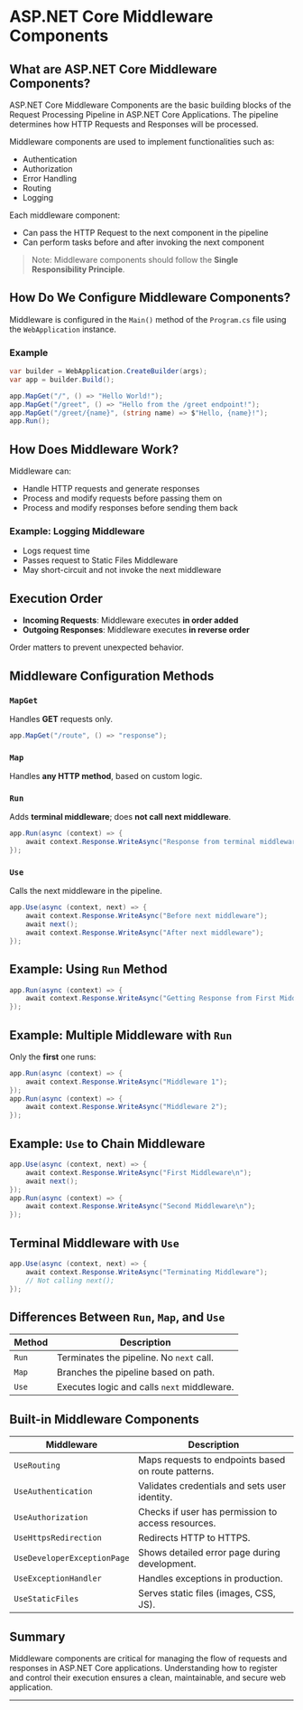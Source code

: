 
# ASP.NET Core Middleware Components

## What are ASP.NET Core Middleware Components?

ASP.NET Core Middleware Components are the basic building blocks of the Request Processing Pipeline in ASP.NET Core Applications. The pipeline determines how HTTP Requests and Responses will be processed.

Middleware components are used to implement functionalities such as:
- Authentication
- Authorization
- Error Handling
- Routing
- Logging

Each middleware component:
- Can pass the HTTP Request to the next component in the pipeline
- Can perform tasks before and after invoking the next component

> Note: Middleware components should follow the **Single Responsibility Principle**.

## How Do We Configure Middleware Components?

Middleware is configured in the `Main()` method of the `Program.cs` file using the `WebApplication` instance.

### Example

```csharp
var builder = WebApplication.CreateBuilder(args);
var app = builder.Build();

app.MapGet("/", () => "Hello World!");
app.MapGet("/greet", () => "Hello from the /greet endpoint!");
app.MapGet("/greet/{name}", (string name) => $"Hello, {name}!");
app.Run();
```

## How Does Middleware Work?

Middleware can:
- Handle HTTP requests and generate responses
- Process and modify requests before passing them on
- Process and modify responses before sending them back

### Example: Logging Middleware

- Logs request time
- Passes request to Static Files Middleware
- May short-circuit and not invoke the next middleware

## Execution Order

- **Incoming Requests**: Middleware executes **in order added**
- **Outgoing Responses**: Middleware executes **in reverse order**

Order matters to prevent unexpected behavior.

## Middleware Configuration Methods

### `MapGet`

Handles **GET** requests only.

```csharp
app.MapGet("/route", () => "response");
```

### `Map`

Handles **any HTTP method**, based on custom logic.

### `Run`

Adds **terminal middleware**; does **not call next middleware**.

```csharp
app.Run(async (context) => {
    await context.Response.WriteAsync("Response from terminal middleware");
});
```

### `Use`

Calls the next middleware in the pipeline.

```csharp
app.Use(async (context, next) => {
    await context.Response.WriteAsync("Before next middleware");
    await next();
    await context.Response.WriteAsync("After next middleware");
});
```

## Example: Using `Run` Method

```csharp
app.Run(async (context) => {
    await context.Response.WriteAsync("Getting Response from First Middleware");
});
```

## Example: Multiple Middleware with `Run`

Only the **first** one runs:

```csharp
app.Run(async (context) => {
    await context.Response.WriteAsync("Middleware 1");
});
app.Run(async (context) => {
    await context.Response.WriteAsync("Middleware 2");
});
```

## Example: `Use` to Chain Middleware

```csharp
app.Use(async (context, next) => {
    await context.Response.WriteAsync("First Middleware\n");
    await next();
});
app.Run(async (context) => {
    await context.Response.WriteAsync("Second Middleware\n");
});
```

## Terminal Middleware with `Use`

```csharp
app.Use(async (context, next) => {
    await context.Response.WriteAsync("Terminating Middleware");
    // Not calling next();
});
```

## Differences Between `Run`, `Map`, and `Use`

| Method | Description |
|--------|-------------|
| `Run` | Terminates the pipeline. No `next` call. |
| `Map` | Branches the pipeline based on path. |
| `Use` | Executes logic and calls `next` middleware. |

## Built-in Middleware Components

| Middleware | Description |
|------------|-------------|
| `UseRouting` | Maps requests to endpoints based on route patterns. |
| `UseAuthentication` | Validates credentials and sets user identity. |
| `UseAuthorization` | Checks if user has permission to access resources. |
| `UseHttpsRedirection` | Redirects HTTP to HTTPS. |
| `UseDeveloperExceptionPage` | Shows detailed error page during development. |
| `UseExceptionHandler` | Handles exceptions in production. |
| `UseStaticFiles` | Serves static files (images, CSS, JS). |

## Summary

Middleware components are critical for managing the flow of requests and responses in ASP.NET Core applications. Understanding how to register and control their execution ensures a clean, maintainable, and secure web application.

---

